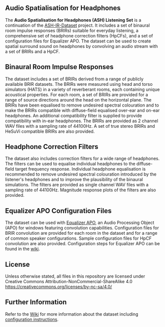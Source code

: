 ## Audio Spatialisation for Headphones
The **Audio Spatialisation for Headphones (**ASH**) Listening Set** is a continuation of the [ASH-IR-Dataset](https://github.com/ShanonPearce/ASH-IR-Dataset) project. It includes a set of binaural room impulse responses (BRIRs) suitable for everyday listening, a comprehensive set of headphone correction filters (HpCFs), and a set of configuration files for Equalizer APO. The dataset can be used to create spatial surround sound on headphones by convolving an audio stream with a set of BRIRs and a HpCF.

## Binaural Room Impulse Responses
The dataset includes a set of BRIRs derived from a range of publicly available BRIR datasets. The BRIRs were measured using head and torso simulators (HATS) in a variety of reverberant rooms, each containing unique acoustical properties. For each room, a set of BRIRs are provided for a range of source directions around the head on the horizontal plane. The BRIRs have been equalised to remove undesired spectral colouration and to make the BRIRs compatible with diffuse-field equalised over-ear and on-ear headphones. An additional compatibility filter is supplied to provide compatibility with in-ear headphones. The BRIRs are provided as 2 channel WAV files with a sampling rate of 44100Hz. A set of true stereo BRIRs and HeSuVi compatible BRIRs are also provided.

## Headphone Correction Filters
The dataset also includes correction filters for a wide range of headphones. The filters can be used to equalise individual headphones to the diffuse-field target frequency response. Individual headphone equalisation is recommended to remove undesired spectral colouration introduced by the listener's headphones and to improve the plausibility of the binaural simulations. The filters are provided as single channel WAV files with a sampling rate of 44100Hz. Magnitude response plots of the filters are also provided.

## Equalizer APO Configuration Files
The dataset can be used with [Equalizer APO](https://sourceforge.net/projects/equalizerapo/), an Audio Processing Object (APO) for windows featuring convolution capabilities. Configuration files for BRIR convolution are provided for each room in the dataset and for a range of common speaker configurations. Sample configuration files for HpCF convolution are also provided. Configuration steps for Equalizer APO can be found in the [wiki](https://github.com/ShanonPearce/ASH-Listening-Set/wiki/Equalizer-APO-Configuration).

## License
Unless otherwise stated, all files in this repository are licensed under Creative Commons Attribution-NonCommercial-ShareAlike 4.0 https://creativecommons.org/licenses/by-nc-sa/4.0/

## Further Information
Refer to the [Wiki](https://github.com/ShanonPearce/ASH-Listening-Set/wiki) for more information about the dataset including [configuration instructions](https://github.com/ShanonPearce/ASH-Listening-Set/wiki/Equalizer-APO-Configuration).


